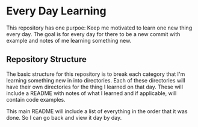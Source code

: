 # Every Day Learning
This repository has one purpoe: Keep me motivated to learn one new thing every day. The goal is for every day for there to be a new commit with example and notes of me learning something new.

## Repository Structure
The basic structure for this repository is to break each category that I'm learning something new in into directories. Each of these directories will have their own directories for the thing I learned on that day. These will include a README with notes of what I learned and if applicable, will contain code examples.

This main README will include a list of everything in the order that it was done. So I can go back and view it day by day.
